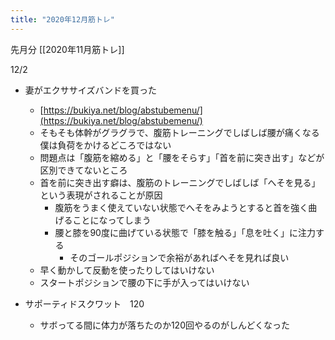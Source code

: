 ```yaml
---
title: "2020年12月筋トレ"
---
```


先月分 [[2020年11月筋トレ]]

12/2
- 妻がエクササイズバンドを買った
    - [https://bukiya.net/blog/abstubemenu/](https://bukiya.net/blog/abstubemenu/)
    - そもそも体幹がグラグラで、腹筋トレーニングでしばしば腰が痛くなる僕は負荷をかけるどころではない
    - 問題点は「腹筋を縮める」と「腰をそらす」「首を前に突き出す」などが区別できてないところ
    - 首を前に突き出す癖は、腹筋のトレーニングでしばしば「へそを見る」という表現がされることが原因
        - 腹筋をうまく使えていない状態でへそをみようとすると首を強く曲げることになってしまう
        - 腰と膝を90度に曲げている状態で「膝を触る」「息を吐く」に注力する
            - そのゴールポジションで余裕があればへそを見れば良い
    - 早く動かして反動を使ったりしてはいけない
    - スタートポジションで腰の下に手が入ってはいけない

- サポーティドスクワット　120
    - サボってる間に体力が落ちたのか120回やるのがしんどくなった
